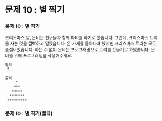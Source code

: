 # 문제 10 : 별 찍기

### 문제 10 : 별 찍기

크리스마스 날, 은비는 친구들과 함께 파티를 하기로 했습니다. 그런데, 크리스마스 트리를 사는 것을 깜빡하고 말았습니다. 온 가게를 돌아다녀 봤지만 크리스마스 트리는 모두 품절이었습니다. 하는 수 없이 은비는 프로그래밍으로 트리를 만들기로 하였습니다. 은비를 위해 프로그래밍을 작성해주세요.

```bash
입력
 5

출력
     *
    ***
   *****
  *******
 *********
```

### 문제 10 : 별 찍기\(풀이\)



